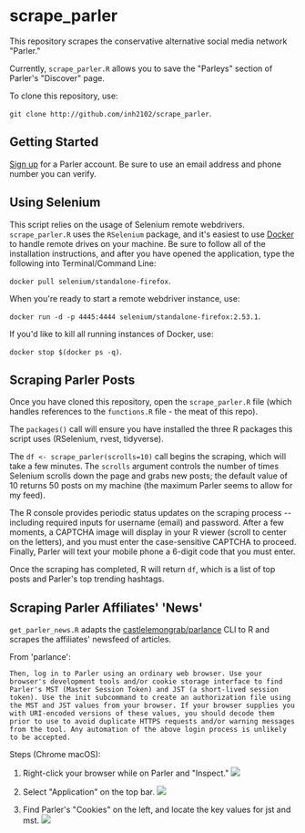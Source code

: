 # scrape_parler
This repository scrapes the conservative alternative social media network "Parler."

Currently, `scrape_parler.R` allows you to save the "Parleys" section of Parler's "Discover" page.

To clone this repository, use:

`git clone http://github.com/inh2102/scrape_parler`.

## Getting Started

[Sign up](https://parler.com/auth/access) for a Parler account. Be sure to use an email address and phone number you can verify. 

## Using Selenium

This script relies on the usage of Selenium remote webdrivers. `scrape_parler.R` uses the `RSelenium` package, and it's easiest to use [Docker](https://www.docker.com/get-started) to handle remote drives on your machine. Be sure to follow all of the installation instructions, and after you have opened the application, type the following into Terminal/Command Line:

`docker pull selenium/standalone-firefox`.

When you're ready to start a remote webdriver instance, use:

`docker run -d -p 4445:4444 selenium/standalone-firefox:2.53.1`.

If you'd like to kill all running instances of Docker, use:

`docker stop $(docker ps -q)`.

## Scraping Parler Posts

Once you have cloned this repository, open the `scrape_parler.R` file (which handles references to the `functions.R` file - the meat of this repo). 

The `packages()` call will ensure you have installed the three R packages this script uses (RSelenium, rvest, tidyverse). 

The `df <- scrape_parler(scrolls=10)` call begins the scraping, which will take a few minutes. The `scrolls` argument controls the number of times Selenium scrolls down the page and grabs new posts; the default value of 10 returns 50 posts on my machine (the maximum Parler seems to allow for my feed).

The R console provides periodic status updates on the scraping process -- including required inputs for username (email) and password. After a few moments, a CAPTCHA image will display in your R viewer (scroll to center on the letters), and you must enter the case-sensitive CAPTCHA to proceed. Finally, Parler will text your mobile phone a 6-digit code that you must enter.

Once the scraping has completed, R will return `df`, which is a list of top posts and Parler's top trending hashtags.

## Scraping Parler Affiliates' 'News'

`get_parler_news.R` adapts the [castlelemongrab/parlance](https://github.com/castlelemongrab/parlance) CLI to R and scrapes the affiliates' newsfeed of articles.

From 'parlance': 

`Then, log in to Parler using an ordinary web browser. Use your browser's development tools and/or cookie storage interface to find Parler's MST (Master Session Token) and JST (a short-lived session token). Use the init subcommand to create an authorization file using the MST and JST values from your browser. If your browser supplies you with URI-encoded versions of these values, you should decode them prior to use to avoid duplicate HTTPS requests and/or warning messages from the tool. Any automation of the above login process is unlikely to be accepted.`

Steps (Chrome macOS):

1) Right-click your browser while on Parler and "Inspect."
![](https://i.ibb.co/PGDdZ5Q/1.png)

2) Select "Application" on the top bar.
![](https://i.ibb.co/Mc0mhg6/2.png)

3) Find Parler's "Cookies" on the left, and locate the key values for jst and mst.
![](https://i.ibb.co/RNMztVx/3.png)




